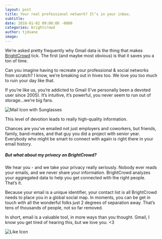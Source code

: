 ```yaml
---
layout: post
title: Your real professional network? It’s in your inbox.
subtitle:
date: 2018-01-02 09:00:00 -0800
categories: brightcrowd
author: tjduane
image: 
---
```


We’re asked pretty frequently why Gmail data is the thing that makes [BrightCrowd][brightcrowd] tick. The first (and maybe most obvious) is that it saves you a ton of time.

Can you imagine having to recreate your professional & social networks from scratch? I know, we’re breaking out in hives too. We love you too much to ruin your day like that.

If you’re like us, you’re addicted to Gmail (I’ve personally been a devoted user since 2005). It’s intuitive, it’s powerful, you never seem to run out of storage...we’re big fans.

![Mail Icon with Sunglasses][gif1]

This level of devotion leads to really high-quality information.

Chances are you’ve emailed not just employers and coworkers, but friends, family, band-mates, and that guy you did a project with senior year. Everybody who might be smart to connect with again is right there in your email history.  

##### But what about my privacy on BrightCrowd?

We hear you - and we take your privacy really seriously. Nobody ever reads your emails, and we never share your information. BrightCrowd analyzes your aggregated data to help you get connected with the right people. That’s it.

Because your email is a unique identifier, your contact list is all BrightCrowd needs to place you in a global social map. In moments, you can be get in touch with all the wonderful folks just 2 degrees of separation away. That’s tens of thousands of people, not so far removed.

In short, email is a valuable tool, in more ways than you thought. Gmail, I know you get tired of hearing this, but we love you. <3

![Like Icon][gif2]




[gif1]: https://media.giphy.com/media/aOften89vRbG/giphy.gif
[gif2]: https://media.giphy.com/media/d3MMG783p7VBlkEU/giphy.gif
[brightcrowd]: https://brightcrowd.com
[blog1]: https://blog.brightcrowd.com/networking-like-cavemen/
